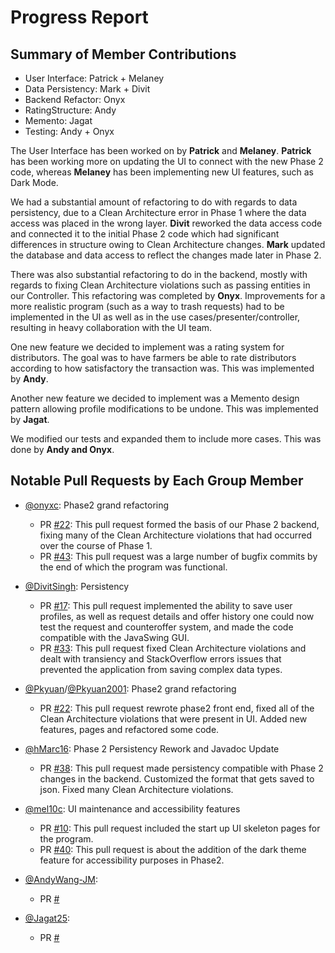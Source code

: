 # Progress Report

## Summary of Member Contributions
- User Interface: Patrick + Melaney
- Data Persistency: Mark + Divit
- Backend Refactor: Onyx
- RatingStructure: Andy
- Memento: Jagat
- Testing: Andy + Onyx

The User Interface has been worked on by **Patrick** and **Melaney**. 
**Patrick** has been working more on updating the UI to connect with the new Phase
2 code, whereas **Melaney** has been implementing new UI features, such as Dark Mode.

We had a substantial amount of refactoring to do with regards to data persistency,
due to a Clean Architecture error in Phase 1 where the data access was placed in the
wrong layer. **Divit** reworked the data access code and connected it to the initial Phase
2 code which had significant differences in structure owing to Clean Architecture
changes. **Mark** updated the database and data access to reflect the changes made
later in Phase 2.

There was also substantial refactoring to do in the backend, mostly with regards to
fixing Clean Architecture violations such as passing entities in our Controller.
This refactoring was completed by **Onyx**. Improvements for a more realistic
program (such as a way to trash requests) had to be implemented in the UI as well as
in the use cases/presenter/controller, resulting in heavy collaboration with the UI
team.

One new feature we decided to implement was a rating system for distributors.
The goal was to have farmers be able to rate distributors according to how 
satisfactory the transaction was. This was implemented by **Andy**.

Another new feature we decided to implement was a Memento design pattern
allowing profile modifications to be undone. This was implemented by **Jagat**.

We modified our tests and expanded them to include more cases.
This was done by **Andy and Onyx**.

## Notable Pull Requests by Each Group Member
- [@onyxc](https://github.com/onyxc): Phase2 grand refactoring
    * PR [#22](https://github.com/CSC207-UofT/course-project-gitgarden/pull/22): This pull request formed the basis of our Phase 2 backend, fixing many of
the Clean Architecture violations that had occurred over the course of Phase 1.
    * PR [#43](https://github.com/CSC207-UofT/course-project-gitgarden/pull/42): This pull request was a large number of bugfix commits by the end of which 
the program was functional.

- [@DivitSingh](https://github.com/DivitSingh): Persistency 
    * PR [#17](https://github.com/CSC207-UofT/course-project-gitgarden/pull/17): This pull request implemented the ability to save user profiles, as well as request details and offer history one could now test the request and counteroffer system, and made the code compatible with the JavaSwing GUI.
    * PR [#33](https://github.com/CSC207-UofT/course-project-gitgarden/pull/33): This pull request fixed Clean Architecture violations and dealt with transiency and StackOverflow errors issues that prevented the application from saving complex data types.

- [@Pkyuan](https://github.com/Pkyuan)/[@Pkyuan2001](https://github.com/pkyuan2001): Phase2 grand refactoring 
    * PR [#22](https://github.com/CSC207-UofT/course-project-gitgarden/pull/22): This pull request rewrote phase2 front end, fixed all of the Clean Architecture violations that were present in UI. Added new features, pages and refactored some code.

- [@hMarc16](https://github.com/hMarc16): Phase 2 Persistency Rework and Javadoc Update 
    * PR [#38](https://github.com/CSC207-UofT/course-project-gitgarden/pull/38): This pull request made persistency compatible with Phase 2 changes in the backend. Customized the format that gets saved to json. Fixed many Clean Architecture violations.

- [@mel10c](https://github.com/mel10c): UI maintenance and accessibility features
    * PR [#10](https://github.com/CSC207-UofT/course-project-gitgarden/pull/10): This pull request included the start up UI skeleton pages for the program.
    * PR [#40](https://github.com/CSC207-UofT/course-project-gitgarden/pull/40): This pull request is about the addition of the dark theme feature for accessibility purposes in Phase2.

- [@AndyWang-JM](https://github.com/AndyWang-JM):
    * PR [#]()

- [@Jagat25](https://github.com/Jagat25):
    * PR [#]()
